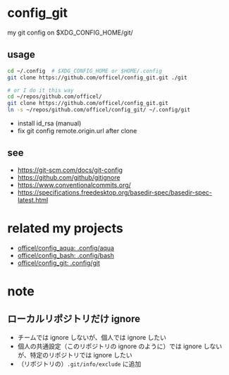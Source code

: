 # config_git

my git config on $XDG_CONFIG_HOME/git/

## usage

```bash
cd ~/.config  # $XDG_CONFIG_HOME or $HOME/.config
git clone https://github.com/officel/config_git.git ./git

# or I do it this way
cd ~/repos/github.com/officel/
git clone https://github.com/officel/config_git.git
ln -s ~/repos/github.com/officel/config_git/ ~/.config/git
```

- install id_rsa (manual)
- fix git config remote.origin.url after clone

## see

- https://git-scm.com/docs/git-config
- https://github.com/github/gitignore
- https://www.conventionalcommits.org/
- https://specifications.freedesktop.org/basedir-spec/basedir-spec-latest.html

# related my projects

- [officel/config_aqua: .config/aqua](https://github.com/officel/config_aqua)
- [officel/config_bash: .config/bash](https://github.com/officel/config_bash)
- [officel/config_git: .config/git](https://github.com/officel/config_git)

# note

## ローカルリポジトリだけ ignore

- チームでは ignore しないが、個人では ignore したい
- 個人の共通設定（このリポジトリの ignore のように）では ignore しないが、特定のリポジトリでは ignore したい
- （リポジトリの）`.git/info/exclude` に追加
